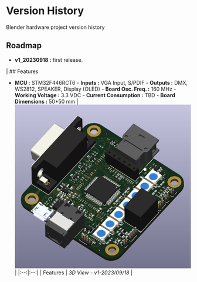 # Version History

Blender hardware project version history

## Roadmap

- __v1_20230918 :__ first release.

| ## Features

- __MCU :__ STM32F446RCT6 - __Inputs :__ VGA Input, S/PDIF - __Outputs :__ DMX, WS2812, SPEAKER, Display (OLED) - __Board Osc. Freq. :__ 160 MHz - __Working Voltage :__ 3.3 VDC - __Current Consumption :__  TBD - __Board Dimensions :__ 50*50 mm | ![_3DView_v1_20230918](https://github.com/mend0z0/Blender/blob/main/Hardware/_Sub_HW_Blender/v1_20230918/Released%20Folder/v1.0%20-%2020230918/Media%20Content/Picture/_3DView_Blender_v1.0.png) | 
|:--:|:--:| 
| Features | *3D View - v1-2023/09/18* |